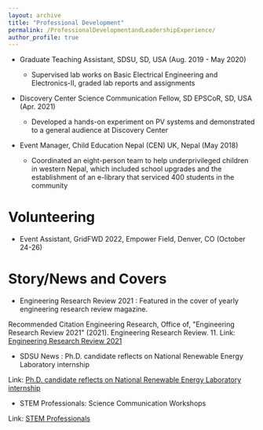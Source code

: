 ```yaml
---
layout: archive
title: "Professional Development"
permalink: /ProfessionalDevelopmentandLeadershipExperience/
author_profile: true
---
```



* Graduate Teaching Assistant, SDSU, SD, USA (Aug. 2019 - May 2020)
  * Supervised lab works on Basic Electrical Engineering and Electronics-II, graded lab reports and assignments

* Discovery Center Science Communication Fellow, SD EPSCoR, SD, USA (Apr. 2021)
  * Developed a hands-on experiment on PV systems and demonstrated to a general audience at Discovery Center

* Event Manager, Child Education Nepal (CEN) UK, Nepal (May 2018)
  * Coordinated an eight-person team to help underprivileged children in western Nepal, which included school upgrades and the establishment of an e-library that serviced 400 students in the community


Volunteering
======

* Event Assistant, GridFWD 2022, Empower Field, Denver, CO (October 24-26)
 
 
Story/News and Covers
======

* Engineering Research Review 2021 : Featured in the cover of yearly engineering research review magazine.

Recommended Citation
Engineering Research, Office of, "Engineering Research Review 2021" (2021). Engineering Research Review. 11.
Link: [Engineering Research Review 2021](https://openprairie.sdstate.edu/eng_research/11)


* SDSU News : Ph.D. candidate reflects on National Renewable Energy Laboratory internship

Link: [Ph.D. candidate reflects on National Renewable Energy Laboratory internship](https://www.sdstate.edu/news/2023/01/phd-candidate-reflects-national-renewable-energy-laboratory-internship)


* STEM Professionals: Science Communication Workshops

Link: [STEM Professionals](https://www.sd-discovery.org/stem_professionals.php)
